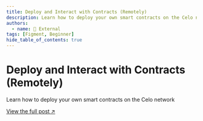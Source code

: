 ```yaml
---
title: Deploy and Interact with Contracts (Remotely)
description: Learn how to deploy your own smart contracts on the Celo network
authors:
  - name: 🔗 External
tags: [Figment, Beginner]
hide_table_of_contents: true
---
```


# Deploy and Interact with Contracts (Remotely)

Learn how to deploy your own smart contracts on the Celo network

[View the full post ↗️](https://learn.figment.io/tutorials/hello-contracts)

<!--truncate-->
